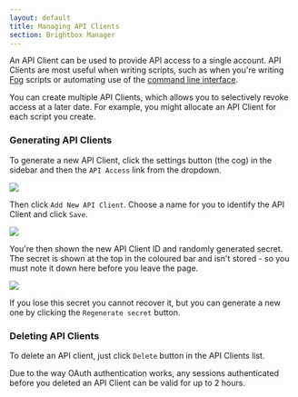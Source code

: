 ```yaml
---
layout: default
title: Managing API Clients
section: Brightbox Manager
---
```


An API Client can be used to provide API access to a single account.
API Clients are most useful when writing scripts, such as when you're writing [Fog](/guides/ruby/fog/) scripts or automating use of the [command line interface](/guides/cli/).

You can create multiple API Clients, which allows you to selectively revoke access at a later date. For example, you might allocate an API Client for each script you create.

### Generating API Clients

To generate a new API Client, click the settings button (the cog) in the sidebar and then the `API Access` link from the dropdown.

![](/images/manage-api-clients.png)

Then click `Add New API Client`. Choose a name for you to identify the API Client and click `Save`.

![](/images/manage-new-api-client.png)

You're then shown the new API Client ID and randomly generated secret.  The secret is shown at the top in the coloured bar and isn't stored - so you must note it down here before you leave the page.

![](/images/manage-api-client-created.png)

If you lose this secret you cannot recover it, but you can generate a new one by clicking the `Regenerate secret` button.

### Deleting API Clients

To delete an API client, just click `Delete` button in the API Clients list.

Due to the way OAuth authentication works, any sessions authenticated before you deleted an API Client can be valid for up to 2 hours.
